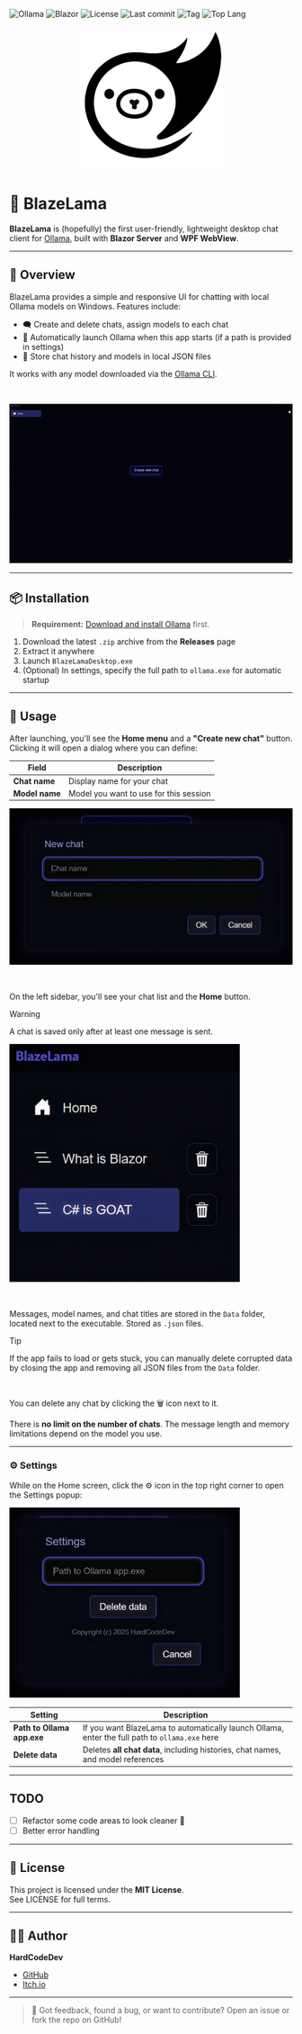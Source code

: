 ![Ollama](https://img.shields.io/badge/Ollama-%23000000?logo=Ollama)
![Blazor](https://img.shields.io/badge/Blazor-%23512BD4?logo=Blazor)
![License](https://img.shields.io/github/license/HardCodeDev777/BlazeLama?color=%2305991d)
![Last commit](https://img.shields.io/github/last-commit/HardCodeDev777/BlazeLama?color=%2305991d)
![Tag](https://img.shields.io/github/v/tag/HardCodeDev777/BlazeLama)
![Top Lang](https://img.shields.io/github/languages/top/HardCodeDev777/BlazeLama)
 
<div align="center">
    <img src="logo.png" width="256">
</div>

# 🦙 BlazeLama

**BlazeLama** is (hopefully) the first user-friendly, lightweight desktop chat client for [Ollama](https://ollama.com), built with **Blazor Server** and **WPF WebView**.
 
---

## 🚀 Overview

BlazeLama provides a simple and responsive UI for chatting with local Ollama models on Windows. Features include:

- 🗨️ Create and delete chats, assign models to each chat
- 🔧 Automatically launch Ollama when this app starts (if a path is provided in settings)
- 💾 Store chat history and models in local JSON files

It works with any model downloaded via the [Ollama CLI](https://ollama.com/library).

&nbsp;
&nbsp;

![BlazeLama](./app.gif)


---

## 📦 Installation

> **Requirement:** [Download and install Ollama](https://ollama.com) first.

1. Download the latest `.zip` archive from the **Releases** page  
2. Extract it anywhere  
3. Launch `BlazeLamaDesktop.exe`  
4. (Optional) In settings, specify the full path to `ollama.exe` for automatic startup

---

## 🔨 Usage

After launching, you'll see the **Home menu** and a **"Create new chat"** button. Clicking it will open a dialog where you can define:

| Field          | Description                            |
|----------------|----------------------------------------|
| **Chat name**  | Display name for your chat             |
| **Model name** | Model you want to use for this session |

<div>
    <img src="ChatPopup.png" width="512">
</div>

&nbsp;
&nbsp;

On the left sidebar, you'll see your chat list and the **Home** button.

> [!WARNING]  
> A chat is saved only after at least one message is sent.


<div>
    <img src="ChatList.png" width="410">
</div>

&nbsp;
&nbsp;

Messages, model names, and chat titles are stored in the `Data` folder, located next to the executable. Stored as `.json` files.

> [!TIP]  
> If the app fails to load or gets stuck, you can manually delete corrupted data by closing the app and removing all JSON files from the `Data` folder.

&nbsp;

You can delete any chat by clicking the 🗑 icon next to it.

There is **no limit on the number of chats**. The message length and memory limitations depend on the model you use.

---

### ⚙️ Settings

While on the Home screen, click the ⚙️ icon in the top right corner to open the Settings popup:

<div>
    <img src="Settings.png" width="410">
</div>

| Setting                   | Description |
|---------------------------|-------------|
| **Path to Ollama app.exe** | If you want BlazeLama to automatically launch Ollama, enter the full path to `ollama.exe` here |
| **Delete data**           | Deletes **all chat data**, including histories, chat names, and model references |

---
## TODO

- [ ]  Refactor some code areas to look cleaner 🙂
- [ ]  Better error handling
---

## 📄 License

This project is licensed under the **MIT License**.  
See LICENSE for full terms.

---

## 👨‍💻 Author

**HardCodeDev**  
-  [GitHub](https://github.com/HardCodeDev777)  
-  [Itch.io](https://hardcodedev.itch.io/)

---

> 💬 Got feedback, found a bug, or want to contribute? Open an issue or fork the repo on GitHub!
